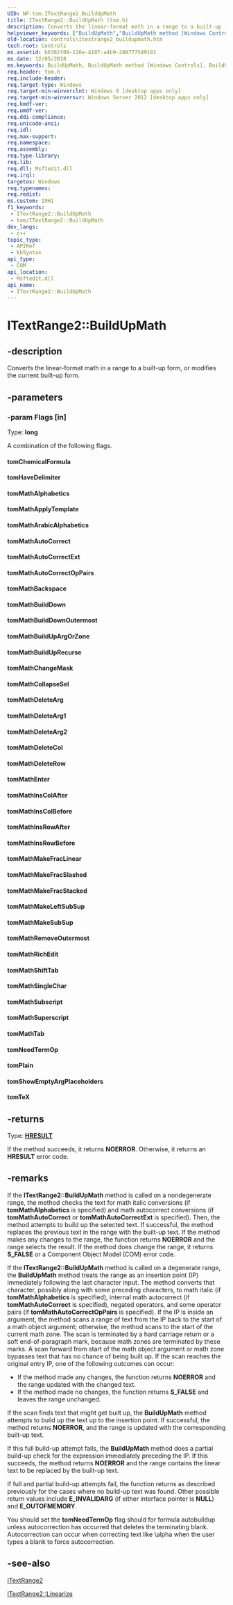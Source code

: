 ```yaml
---
UID: NF:tom.ITextRange2.BuildUpMath
title: ITextRange2::BuildUpMath (tom.h)
description: Converts the linear-format math in a range to a built-up form, or modifies the current built-up form.
helpviewer_keywords: ["BuildUpMath","BuildUpMath method [Windows Controls]","BuildUpMath method [Windows Controls]","ITextRange2 interface","ITextRange2 interface [Windows Controls]","BuildUpMath method","ITextRange2.BuildUpMath","ITextRange2::BuildUpMath","controls.itextrange2_buildupmath","tom/ITextRange2::BuildUpMath","tomChemicalFormula","tomHaveDelimiter","tomMathAlphabetics","tomMathApplyTemplate","tomMathArabicAlphabetics","tomMathAutoCorrect","tomMathAutoCorrectExt","tomMathAutoCorrectOpPairs","tomMathBackspace","tomMathBuildDown","tomMathBuildDownOutermost","tomMathBuildUpArgOrZone","tomMathBuildUpRecurse","tomMathChangeMask","tomMathCollapseSel","tomMathDeleteArg","tomMathDeleteArg1","tomMathDeleteArg2","tomMathDeleteCol","tomMathDeleteRow","tomMathEnter","tomMathInsColAfter","tomMathInsColBefore","tomMathInsRowAfter","tomMathInsRowBefore","tomMathMakeFracLinear","tomMathMakeFracSlashed","tomMathMakeFracStacked","tomMathMakeLeftSubSup","tomMathMakeSubSup","tomMathRemoveOutermost","tomMathRichEdit","tomMathShiftTab","tomMathSingleChar","tomMathSubscript","tomMathSuperscript","tomMathTab","tomNeedTermOp","tomPlain","tomShowEmptyArgPlaceholders","tomTeX"]
old-location: controls\itextrange2_buildupmath.htm
tech.root: Controls
ms.assetid: b6382f09-126e-4107-a4b9-288777549181
ms.date: 12/05/2018
ms.keywords: BuildUpMath, BuildUpMath method [Windows Controls], BuildUpMath method [Windows Controls],ITextRange2 interface, ITextRange2 interface [Windows Controls],BuildUpMath method, ITextRange2.BuildUpMath, ITextRange2::BuildUpMath, controls.itextrange2_buildupmath, tom/ITextRange2::BuildUpMath, tomChemicalFormula, tomHaveDelimiter, tomMathAlphabetics, tomMathApplyTemplate, tomMathArabicAlphabetics, tomMathAutoCorrect, tomMathAutoCorrectExt, tomMathAutoCorrectOpPairs, tomMathBackspace, tomMathBuildDown, tomMathBuildDownOutermost, tomMathBuildUpArgOrZone, tomMathBuildUpRecurse, tomMathChangeMask, tomMathCollapseSel, tomMathDeleteArg, tomMathDeleteArg1, tomMathDeleteArg2, tomMathDeleteCol, tomMathDeleteRow, tomMathEnter, tomMathInsColAfter, tomMathInsColBefore, tomMathInsRowAfter, tomMathInsRowBefore, tomMathMakeFracLinear, tomMathMakeFracSlashed, tomMathMakeFracStacked, tomMathMakeLeftSubSup, tomMathMakeSubSup, tomMathRemoveOutermost, tomMathRichEdit, tomMathShiftTab, tomMathSingleChar, tomMathSubscript, tomMathSuperscript, tomMathTab, tomNeedTermOp, tomPlain, tomShowEmptyArgPlaceholders, tomTeX
req.header: tom.h
req.include-header: 
req.target-type: Windows
req.target-min-winverclnt: Windows 8 [desktop apps only]
req.target-min-winversvr: Windows Server 2012 [desktop apps only]
req.kmdf-ver: 
req.umdf-ver: 
req.ddi-compliance: 
req.unicode-ansi: 
req.idl: 
req.max-support: 
req.namespace: 
req.assembly: 
req.type-library: 
req.lib: 
req.dll: Msftedit.dll
req.irql: 
targetos: Windows
req.typenames: 
req.redist: 
ms.custom: 19H1
f1_keywords:
 - ITextRange2::BuildUpMath
 - tom/ITextRange2::BuildUpMath
dev_langs:
 - c++
topic_type:
 - APIRef
 - kbSyntax
api_type:
 - COM
api_location:
 - Msftedit.dll
api_name:
 - ITextRange2::BuildUpMath
---
```


# ITextRange2::BuildUpMath


## -description

Converts the linear-format math in a range to a built-up form, or modifies the current built-up form.

## -parameters

### -param Flags [in]

Type: <b>long</b>

A combination of the following flags.

<a id="tomChemicalFormula"></a>
<a id="tomchemicalformula"></a>
<a id="TOMCHEMICALFORMULA"></a>


#### tomChemicalFormula

<a id="tomHaveDelimiter"></a>
<a id="tomhavedelimiter"></a>
<a id="TOMHAVEDELIMITER"></a>


#### tomHaveDelimiter

<a id="tomMathAlphabetics_"></a>
<a id="tommathalphabetics_"></a>
<a id="TOMMATHALPHABETICS_"></a>


#### tomMathAlphabetics

<a id="tomMathApplyTemplate"></a>
<a id="tommathapplytemplate"></a>
<a id="TOMMATHAPPLYTEMPLATE"></a>


#### tomMathApplyTemplate

<a id="tomMathArabicAlphabetics____"></a>
<a id="tommatharabicalphabetics____"></a>
<a id="TOMMATHARABICALPHABETICS____"></a>


#### tomMathArabicAlphabetics

<a id="tomMathAutoCorrect"></a>
<a id="tommathautocorrect"></a>
<a id="TOMMATHAUTOCORRECT"></a>


#### tomMathAutoCorrect

<a id="tomMathAutoCorrectExt"></a>
<a id="tommathautocorrectext"></a>
<a id="TOMMATHAUTOCORRECTEXT"></a>


#### tomMathAutoCorrectExt

<a id="tomMathAutoCorrectOpPairs"></a>
<a id="tommathautocorrectoppairs"></a>
<a id="TOMMATHAUTOCORRECTOPPAIRS"></a>


#### tomMathAutoCorrectOpPairs

<a id="tomMathBackspace"></a>
<a id="tommathbackspace"></a>
<a id="TOMMATHBACKSPACE"></a>


#### tomMathBackspace

<a id="tomMathBuildDown"></a>
<a id="tommathbuilddown"></a>
<a id="TOMMATHBUILDDOWN"></a>


#### tomMathBuildDown

<a id="tomMathBuildDownOutermost"></a>
<a id="tommathbuilddownoutermost"></a>
<a id="TOMMATHBUILDDOWNOUTERMOST"></a>


#### tomMathBuildDownOutermost

<a id="tomMathBuildUpArgOrZone_"></a>
<a id="tommathbuildupargorzone_"></a>
<a id="TOMMATHBUILDUPARGORZONE_"></a>


#### tomMathBuildUpArgOrZone

<a id="tomMathBuildUpRecurse"></a>
<a id="tommathbuilduprecurse"></a>
<a id="TOMMATHBUILDUPRECURSE"></a>


#### tomMathBuildUpRecurse

<a id="tomMathChangeMask"></a>
<a id="tommathchangemask"></a>
<a id="TOMMATHCHANGEMASK"></a>


#### tomMathChangeMask

<a id="tomMathCollapseSel"></a>
<a id="tommathcollapsesel"></a>
<a id="TOMMATHCOLLAPSESEL"></a>


#### tomMathCollapseSel

<a id="tomMathDeleteArg"></a>
<a id="tommathdeletearg"></a>
<a id="TOMMATHDELETEARG"></a>


#### tomMathDeleteArg

<a id="tomMathDeleteArg1"></a>
<a id="tommathdeletearg1"></a>
<a id="TOMMATHDELETEARG1"></a>


#### tomMathDeleteArg1

<a id="tomMathDeleteArg2"></a>
<a id="tommathdeletearg2"></a>
<a id="TOMMATHDELETEARG2"></a>


#### tomMathDeleteArg2

<a id="tomMathDeleteCol"></a>
<a id="tommathdeletecol"></a>
<a id="TOMMATHDELETECOL"></a>


#### tomMathDeleteCol

<a id="tomMathDeleteRow"></a>
<a id="tommathdeleterow"></a>
<a id="TOMMATHDELETEROW"></a>


#### tomMathDeleteRow

<a id="tomMathEnter"></a>
<a id="tommathenter"></a>
<a id="TOMMATHENTER"></a>


#### tomMathEnter

<a id="tomMathInsColAfter"></a>
<a id="tommathinscolafter"></a>
<a id="TOMMATHINSCOLAFTER"></a>


#### tomMathInsColAfter

<a id="tomMathInsColBefore"></a>
<a id="tommathinscolbefore"></a>
<a id="TOMMATHINSCOLBEFORE"></a>


#### tomMathInsColBefore

<a id="tomMathInsRowAfter"></a>
<a id="tommathinsrowafter"></a>
<a id="TOMMATHINSROWAFTER"></a>


#### tomMathInsRowAfter

<a id="tomMathInsRowBefore"></a>
<a id="tommathinsrowbefore"></a>
<a id="TOMMATHINSROWBEFORE"></a>


#### tomMathInsRowBefore

<a id="tomMathMakeFracLinear_"></a>
<a id="tommathmakefraclinear_"></a>
<a id="TOMMATHMAKEFRACLINEAR_"></a>


#### tomMathMakeFracLinear

<a id="tomMathMakeFracSlashed"></a>
<a id="tommathmakefracslashed"></a>
<a id="TOMMATHMAKEFRACSLASHED"></a>


#### tomMathMakeFracSlashed

<a id="tomMathMakeFracStacked"></a>
<a id="tommathmakefracstacked"></a>
<a id="TOMMATHMAKEFRACSTACKED"></a>


#### tomMathMakeFracStacked

<a id="tomMathMakeLeftSubSup"></a>
<a id="tommathmakeleftsubsup"></a>
<a id="TOMMATHMAKELEFTSUBSUP"></a>


#### tomMathMakeLeftSubSup

<a id="tomMathMakeSubSup"></a>
<a id="tommathmakesubsup"></a>
<a id="TOMMATHMAKESUBSUP"></a>


#### tomMathMakeSubSup

<a id="tomMathRemoveOutermost"></a>
<a id="tommathremoveoutermost"></a>
<a id="TOMMATHREMOVEOUTERMOST"></a>


#### tomMathRemoveOutermost

<a id="tomMathRichEdit"></a>
<a id="tommathrichedit"></a>
<a id="TOMMATHRICHEDIT"></a>


#### tomMathRichEdit

<a id="tomMathShiftTab"></a>
<a id="tommathshifttab"></a>
<a id="TOMMATHSHIFTTAB"></a>


#### tomMathShiftTab

<a id="tomMathSingleChar_"></a>
<a id="tommathsinglechar_"></a>
<a id="TOMMATHSINGLECHAR_"></a>


#### tomMathSingleChar

<a id="tomMathSubscript"></a>
<a id="tommathsubscript"></a>
<a id="TOMMATHSUBSCRIPT"></a>


#### tomMathSubscript

<a id="tomMathSuperscript"></a>
<a id="tommathsuperscript"></a>
<a id="TOMMATHSUPERSCRIPT"></a>


#### tomMathSuperscript

<a id="tomMathTab"></a>
<a id="tommathtab"></a>
<a id="TOMMATHTAB"></a>


#### tomMathTab

<a id="tomNeedTermOp"></a>
<a id="tomneedtermop"></a>
<a id="TOMNEEDTERMOP"></a>


#### tomNeedTermOp

<a id="tomPlain"></a>
<a id="tomplain"></a>
<a id="TOMPLAIN"></a>


#### tomPlain

<a id="tomShowEmptyArgPlaceholders"></a>
<a id="tomshowemptyargplaceholders"></a>
<a id="TOMSHOWEMPTYARGPLACEHOLDERS"></a>


#### tomShowEmptyArgPlaceholders

<a id="tomTeX_"></a>
<a id="tomtex_"></a>
<a id="TOMTEX_"></a>


#### tomTeX

## -returns

Type: <b><a href="/windows/desktop/WinProg/windows-data-types">HRESULT</a></b>

If the method succeeds, it returns <b>NOERROR</b>. Otherwise, it returns an <b>HRESULT</b> error code.

## -remarks

If the <b>ITextRange2::BuildUpMath</b> method is called on a nondegenerate range, the method checks the text for math italic conversions (if <b>tomMathAlphabetics</b> is specified) and math autocorrect conversions (if <b>tomMathAutoCorrect</b> or <b>tomMathAutoCorrectExt</b> is specified). Then, the method attempts to build up the selected text. If successful, the method replaces the previous text in the range with the built-up text. If the method makes any changes to the range, the function returns <b>NOERROR</b> and the range selects the result. If the method does change the range, it returns <b>S_FALSE</b> or a Component Object Model (COM) error code.


If the <b>ITextRange2::BuildUpMath</b> method is called on a degenerate range, the <b>BuildUpMath</b> method treats the range as an insertion point (IP) immediately following the last character input. The method converts that character, possibly along with some preceding characters, to math italic (if <b>tomMathAlphabetics</b> is specified), internal math autocorrect (if <b>tomMathAutoCorrect</b> is specified), negated operators, and some operator pairs  (if <b>tomMathAutoCorrectOpPairs</b> is specified). If the IP is inside an argument, the method scans a range of text from the IP back to the start of a math object argument; otherwise, the method scans to the start of the current math zone. The scan is terminated by a hard carriage return or a soft end-of-paragraph mark, because math zones are terminated by these marks. A scan forward from start of the math object argument or math zone bypasses text that has no chance of being built up. If the scan reaches the original entry IP, one of the following outcomes can occur:


<ul>
<li>If the method made any changes, the function returns <b>NOERROR</b> and the range updated with the changed text.</li>
<li>If the method made no changes, the function returns <b>S_FALSE</b> and leaves the range unchanged.
</li>
</ul>
If the scan finds text that might get built up, the <b>BuildUpMath</b> method attempts to build up the text up to the insertion point. If successful, the method returns <b>NOERROR</b>, and the range is updated with the corresponding built-up text. 


If this full build-up attempt fails, the <b>BuildUpMath</b> method does a partial build-up check for the expression immediately preceding the IP. If this succeeds, the method returns <b>NOERROR</b> and the range contains the linear text to be replaced by the built-up text.


If full and partial build-up attempts fail, the function returns as described previously for the cases where no build-up text was found. Other possible return values include <b>E_INVALIDARG</b> (if either interface pointer is <b>NULL</b>) and <b>E_OUTOFMEMORY</b>. 


You should set the <b>tomNeedTermOp</b> flag should for formula autobuildup unless autocorrection has occurred that deletes the terminating blank. Autocorrection can occur when correcting text like \alpha when the user types a blank to force autocorrection.

## -see-also

<a href="/windows/desktop/api/tom/nn-tom-itextrange2">ITextRange2</a>



<a href="/windows/desktop/api/tom/nf-tom-itextrange2-linearize">ITextRange2::Linearize</a>

